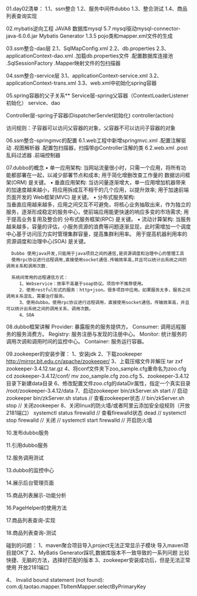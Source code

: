 

01.day02清单：
   1.1、ssm整合
   1.2、服务中间件dubbo
   1.3、整合测试
   1.4、商品列表查询实现

02.mybatis逆向工程
  JAVA8
  数据库mysql 5.7
  mysql驱动mysql-connector-java-6.0.6.jar
  Mybatis Generator 1.3.5
  pojo类和mapper.xml文件的生成

03.ssm整合-dao层
  2.1、SqlMapConfig.xml
  2.2、db.properties
  2.3、applicationContext-dao.xml
       .加载db.properties文件
       .配置数据库连接池
       .SqlSessionFactory
       .Mapper映射文件的包扫描器

04.ssm整合-service层
  3.1、applicationContext-service.xml
  3.2、applicationContext-trans.xml
  3.3、web.xml中初始化spring容器

05.spring容器的父子关系**
   Service层-spring父容器（ContextLoaderListener初始化）
   service、dao

   Controller层-spring子容器(DispatcherServlet初始化)
   controller(action)

   访问规则：子容器可以访问父容器的对象，父容器不可以访问子容器的对象

06.ssm整合-springmvc的配置
   6.1.web工程中新增springmvc.xml
       .配置注解驱动
       .视图解析器
       .配置包扫描器，扫描带@Controller注解的类
   6.2.web.xml
       .post乱码过滤器
       .前端控制器

07.dubbo的概念
    •	单一应用架构:
          当网站流量很小时，只需一个应用，将所有功能都部署在一起，以减少部署节点和成本;
          用于简化增删改查工作量的 数据访问框架(ORM) 是关键。
    •	垂直应用架构:
          当访问量逐渐增大，单一应用增加机器带来的加速度越来越小，将应用拆成互不相干的几个应用，以提升效率;
          用于加速前端页面开发的 Web框架(MVC) 是关键。
    •	分布式服务架构:  
          当垂直应用越来越多，应用之间交互不可避免，将核心业务抽取出来，作为独立的服务，逐渐形成稳定的服务中心，使前端应用能更快速的响应多变的市场需求;
          用于提高业务复用及整合的 分布式服务框架(RPC) 是关键。
    •	流动计算架构:
          当服务越来越多，容量的评估，小服务资源的浪费等问题逐渐显现，此时需增加一个调度中心基于访问压力实时管理集群容量，提高集群利用率。
          用于提高机器利用率的 资源调度和治理中心(SOA) 是关键。

      Dubbo 使用java开发,只能用于java项目之间的通信,是资源调度和治理中心的管理工具
      使用rpc协议进行远程调用,直接使用socket通信.传输效率高,并且可以统计出系统之间的调用关系和调用次数.

      系统间常用的远程通信方式：
         1、Webservice：效率不高基于soap协议。项目中不推荐使用。
         2、使用restful形式的服务：http+json。很多项目中应用。如果服务太多，服务之间调用关系混乱，需要治疗服务。
         3、使用dubbo。使用rpc协议进行远程调用，直接使用socket通信。传输效率高，并且可以统计出系统之间的调用关系、调用次数。
         4、SOA

08.dubbo框架讲解
        Provider: 暴露服务的服务提供方。
        Consumer: 调用远程服务的服务消费方。
        Registry: 服务注册与发现的注册中心。
        Monitor: 统计服务的调用次调和调用时间的监控中心。
        Container: 服务运行容器。

09.zookeeper的安装步骤：
        1、安装jdk
        2、下载zookeeper http://mirror.bit.edu.cn/apache/zookeeper/
        3、上载压缩文件并解压
           tar zxf zookeeper-3.4.12.tar.gz
        4、将conf文件夹下zoo_sample.cfg重命名为zoo.cfg
           cd zookeeper-3.4.12/conf/
           mv zoo_sample.cfg zoo.cfg
        5、zookeeper-3.4.12目录下新建data目录
        6、修改配置文件zoo.cfg的dataDir属性，指定一个真实目录
           /root/zookeeper-3.4.12/data
        7、启动zookeeper
           bin/zkServer.sh start    // 启动zookeeper
           bin/zkServer.sh status   // 查看zookeeper状态
           // bin/zkServer.sh stop  // 关闭zookeeper
        8、关闭linux的防火墙/或者阿里云添加安全组规则（开放2181端口）
           systemctl status firewalld  // 查看firewalld状态 dead
           // systemctl stop firewalld // 关闭
           // systemctl start firewalld // 开启防火墙

10.发布dubbo服务

11.引用dubbo服务

12.服务调用测试

13.dubbo的监控中心

14.展示后台管理页面

15.商品列表展示-功能分析

16.PageHelper的使用方法

17.商品列表查询-实现

18.商品列表查询-测试

碰到的问题：
  1、maven聚合项目导入project无法正常显示子模块
       导入maven项目就OK了
  2、MyBatis Generator踩坑,数据库版本不一致导致的一系列问题
      比较快捷、无脑的方法，选择好匹配的版本
  3、zookeeper安装成功后，但是无法正常使用
      开放2181端口

  4、 Invalid bound statement (not found): com.dj.taotao.mapper.TbItemMapper.selectByPrimaryKey
